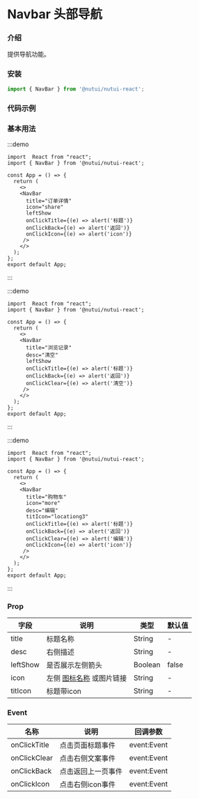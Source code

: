 # Navbar 头部导航

### 介绍 


提供导航功能。

### 安装

```ts
import { NavBar } from '@nutui/nutui-react';
```

### 代码示例

### 基本用法

:::demo
```tsx
import  React from "react";
import { NavBar } from '@nutui/nutui-react';

const App = () => {
  return ( 
    <>   
    <NavBar
      title="订单详情"
      icon="share"
      leftShow
      onClickTitle={(e) => alert('标题')}
      onClickBack={(e) => alert('返回')}
      onClickIcon={(e) => alert('icon')}
     />
    </>
  );
};  
export default App;

```
:::

:::demo
```tsx
import  React from "react";
import { NavBar } from '@nutui/nutui-react';

const App = () => {
  return ( 
    <>   
    <NavBar
      title="浏览记录"
      desc="清空"
      leftShow
      onClickTitle={(e) => alert('标题')}
      onClickBack={(e) => alert('返回')}
      onClickClear={(e) => alert('清空')}
     />
    </>
  );
};  
export default App;

```
:::

:::demo
```tsx
import  React from "react";
import { NavBar } from '@nutui/nutui-react';

const App = () => {
  return ( 
    <>   
    <NavBar
      title="购物车"
      icon="more"
      desc="编辑"
      titIcon="locationg3"
      onClickTitle={(e) => alert('标题')}
      onClickBack={(e) => alert('返回')}
      onClickClear={(e) => alert('编辑')}
      onClickIcon={(e) => alert('icon')}
     />
    </>
  );
};  
export default App;

```
:::

### Prop  

| 字段            | 说明                                                                                           | 类型    | 默认值  |
|-----------------|------------------------------------------------------------------------------------------------|---------|---------|
| title           | 标题名称                                                                                       | String  | -       |
| desc            | 右侧描述                                                                                       | String  | -       |
| leftShow        | 是否展示左侧箭头                                                                              | Boolean | false   |
| icon            | 左侧 [图标名称](#/icon) 或图片链接                                                             | String  | -       |
| titIcon         | 标题带icon                                                         | String  | -       |                                          

### Event
| 名称  | 说明     | 回调参数    |
|-------|----------|-------------|
| onClickTitle | 点击页面标题事件 | event:Event |
| onClickClear | 点击右侧文案事件 | event:Event |
| onClickBack | 点击返回上一页事件 | event:Event |
| onClickIcon | 点击右侧icon事件 | event:Event |